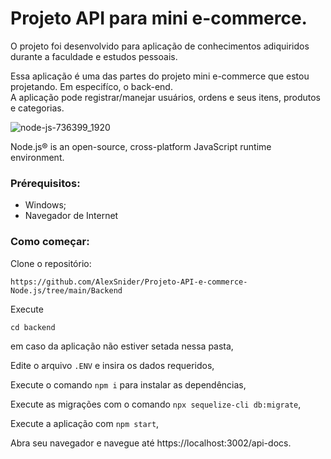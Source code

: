 # Projeto API para mini e-commerce.

O projeto foi desenvolvido para aplicação de conhecimentos adiquiridos durante a faculdade e estudos pessoais. <br/>

Essa aplicação é uma das partes do projeto mini e-commerce que estou projetando. Em especifíco, o back-end. <br/>
A aplicação pode registrar/manejar usuários, ordens e seus itens, produtos e categorias.

![node-js-736399_1920](https://github.com/AlexSnider/Projeto-API-e-commerce-Node.js/assets/103783575/18da5724-9985-4320-ae21-800a2ebfb092)

Node.js® is an open-source, cross-platform JavaScript runtime environment.


### Prérequisitos:

* Windows;
* Navegador de Internet

### Como começar:

Clone o repositório:

```
https://github.com/AlexSnider/Projeto-API-e-commerce-Node.js/tree/main/Backend
```

Execute 
```
cd backend
```
em caso da aplicação não estiver setada nessa pasta,

Edite o arquivo `.ENV` e insira os dados requeridos,

Execute o comando `npm i` para instalar as dependências,

Execute as migrações com o comando `npx sequelize-cli db:migrate`,

Execute a aplicação com `npm start`,

Abra seu navegador e navegue até https://localhost:3002/api-docs.

